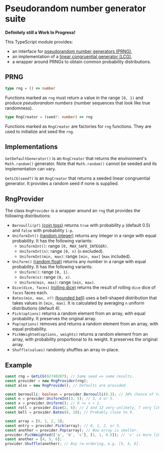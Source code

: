 # Pseudorandom number generator suite

**Definitely still a Work In Progress!**

This TypeScript module provides:

* an interface for [pseudorandom number generators (PRNG)](https://en.wikipedia.org/wiki/Pseudorandom_number_generator),
* an implementation of a [linear congruential generator (LCG)](https://en.wikipedia.org/wiki/Linear_congruential_generator),
* a wrapper around PRNGs to obtain common probability distributions.

## PRNG

```typescript
type rng = () => number
```

Functions marked as `rng` must return a value in the range `[0, 1)` and produce *pseudorandom numbers* (number sequences that look like true randomness).

```typescript
type RngCreator = (seed?: number) => rng
```

Functions marked as `RngCreator` are factories for `rng` functions. They are used to initialize and seed the `rng`.

## Implementations

`GetDefaultGenerator()` is an `RngCreator` that returns the environment's `Math.random()` generator.
Note that `Math.random()` cannot be seeded and its implementation can vary.

`GetLCG(seed?)` is an `RngCreator` that returns a seeded linear congruential generator.
It provides a random seed if none is supplied.

## RngProvider

The class `RngProvider` is a wrapper around an `rng` that provides the following distributions:

* `Bernoulli(p?)` [(coin toss)](https://en.wikipedia.org/wiki/Bernoulli_distribution) returns `true` with probability `p` (default 0.5) and `false` with probability `1-p`.
* `UniformInt()` [(random integer)](https://en.wikipedia.org/wiki/Discrete_uniform_distribution) returns any integer in a range with equal probability. It has the following variants:
    * `UniformInt()`: range `[0, MAX_SAFE_INTEGER)`.
    * `UniformInt(n)`: range `[0, n)` (`n` excluded).
    * `UniformInt(min, max)`: range `[min, max]` (`max` included).
* `Uniform()` [(random float)](https://en.wikipedia.org/wiki/Uniform_distribution_(continuous)) returns any number in a range with equal probability. It has the following variants:
    * `Uniform()`: range `[0, 1)`.
    * `Uniform(x)`: range `[0, x)`.
    * `Uniform(min, max)`: range `[min, max)`.
* `Dice(dice, faces)` [(rolling dice)](http://mathworld.wolfram.com/Dice.html) returns the result of rolling `dice` dice of `faces` faces each.
* `Bates(min, max, n?)` [(bounded bell)](https://en.wikipedia.org/wiki/Bates_distribution) uses a bell-shaped distribution that takes values in `[min, max]`. It is calculated by averaging `n` uniform distributions (default 4).
* `Pick(options)` returns a random element from an array, with equal probability. It preserves the original array.
* `Pop(options)` removes and returns a random element from an array, with equal probability.
* `PickWeighted(options, weights)` returns a random element from an array, with probability proportional to its weight. It preserves the original array.
* `Shuffle(values)` randomly shuffles an array in-place.

## Example

```typescript
const rng = GetLCG(92740287); // Same seed => same results.
const provider = new RngProvider(rng);
const also = new RngProvide(); // Defaults are provided.

const bernoulli: boolean = provider.Bernoulli(0.3); // 30% chance of true.
const n = provider.UniformInt(3, 5); // 3, 4 or 5.
const x = provider.Uniform(); // 0 <= x < 1.
const roll = provider.Dice(2, 6); // 2 and 12 very unlikely, 7 very likely.
const bell = provider.Bates(8, 10); // Probably close to 9.

const array = [0, 1, 2, 3];
const entry = provider.Pick(array); // 0, 1, 2, or 3.
const another = provider.Pop(array); // Now array is smaller.
provider.PickWeighted(['a', 'b', 'c'], [1, 1, 4.5]); // 'c' is more likely.
const another = [4, 5, 6];
provider.Shuffle(another); // Any re-ordering, e.g. [5, 4, 6].
```
